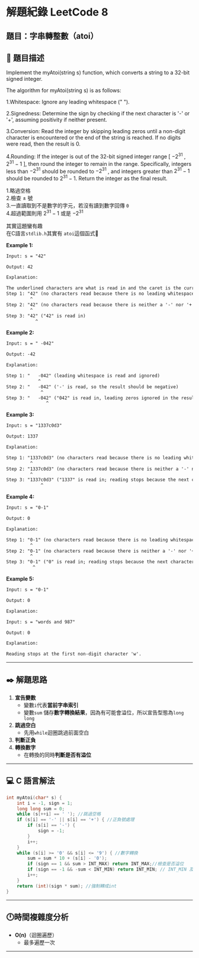 # 解題紀錄 LeetCode 8

## 題目：字串轉整數（atoi）

## 📙 題目描述

Implement the myAtoi(string s) function, which converts a string to a 32-bit signed integer.

The algorithm for myAtoi(string s) is as follows:

1.Whitespace: Ignore any leading whitespace (" ").

2.Signedness: Determine the sign by checking if the next character is '-' or '+', assuming positivity if neither present.

3.Conversion: Read the integer by skipping leading zeros until a non-digit character is encountered or the end of the string is reached. If no digits were read, then the result is 0.

4.Rounding: If the integer is out of the 32-bit signed integer range [ $-2^{31}$ , $2^{31}-1$ ], then round the integer to remain in the range. Specifically, integers less than $-2^{31}$ should be rounded to $-2^{31}$ , and integers greater than $2^{31}-1$ should be rounded to $2^{31}-1$.
Return the integer as the final result.

1.略過空格  
2.檢查 $\pm$ 號  
3.一直讀取到不是數字的字元，若沒有讀到數字回傳 ``0``  
4.超過範圍則用 $2^{31}-1$ 或是 $-2^{31}$  

其實這題蠻有趣  
在C語言``stdlib.h``其實有 ``atoi``這個函式🤣

**Example 1:**

```txt
Input: s = "42"

Output: 42

Explanation:

The underlined characters are what is read in and the caret is the current reader position.
Step 1: "42" (no characters read because there is no leading whitespace)
         ^
Step 2: "42" (no characters read because there is neither a '-' nor '+')
         ^
Step 3: "42" ("42" is read in)
           ^
```

**Example 2:**

```txt
Input: s = " -042"

Output: -42

Explanation:

Step 1: "   -042" (leading whitespace is read and ignored)
            ^
Step 2: "   -042" ('-' is read, so the result should be negative)
             ^
Step 3: "   -042" ("042" is read in, leading zeros ignored in the result)
               ^
```

**Example 3:**

```txt
Input: s = "1337c0d3"

Output: 1337

Explanation:

Step 1: "1337c0d3" (no characters read because there is no leading whitespace)
         ^
Step 2: "1337c0d3" (no characters read because there is neither a '-' nor '+')
         ^
Step 3: "1337c0d3" ("1337" is read in; reading stops because the next character is a non-digit)
             ^
```

**Example 4:**

```txt
Input: s = "0-1"

Output: 0

Explanation:

Step 1: "0-1" (no characters read because there is no leading whitespace)
         ^
Step 2: "0-1" (no characters read because there is neither a '-' nor '+')
         ^
Step 3: "0-1" ("0" is read in; reading stops because the next character is a non-digit)
          ^
```

**Example 5:**

```txt
Input: s = "0-1"

Output: 0

Explanation:

Input: s = "words and 987"

Output: 0

Explanation:

Reading stops at the first non-digit character 'w'.

```

---

## ✒️ 解題思路

1. **宣告變數**
    - 變數``i``代表**當前字串索引**
    - 變數``sum`` 儲存**數字轉換結果**，因為有可能會溢位，所以宣告型態為``long long``  
2. **跳過空白**
    - 先用``while``迴圈跳過前面空白
3. **判斷正負**
4. **轉換數字**
    - 在轉換的同時**判斷是否有溢位**

---

## 💻 C 語言解法

```c
int myAtoi(char* s) {
    int i = -1, sign = 1;
    long long sum = 0; 
    while (s[++i] == ' '); //跳過空格
    if (s[i] == '-' || s[i] == '+') { //正負號處理
        if (s[i] == '-') {
            sign = -1;
        }
        i++;
    }
    while (s[i] >= '0' && s[i] <= '9') { //數字轉換
        sum = sum * 10 + (s[i] - '0'); 
        if (sign == 1 && sum > INT_MAX) return INT_MAX;//檢查是否溢位
        if (sign == -1 && -sum < INT_MIN) return INT_MIN; // INT_MIN 及 INT_MAX 定義在limits.h
        i++;
    }
    return (int)(sign * sum); //強制轉成int
}
```

---

## 🕛時間複雜度分析

- **O(n)**（迴圈遍歷）
  - 最多遍歷一次

---
